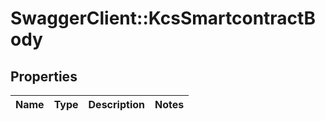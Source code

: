 # SwaggerClient::KcsSmartcontractBody

## Properties
Name | Type | Description | Notes
------------ | ------------- | ------------- | -------------

